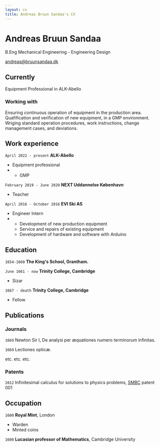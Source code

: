 ```yaml
---
layout: cv
title: Andreas Bruun Sandaa's CV
---
```

# Andreas Bruun Sandaa
B.Eng Mechanical Engineering - Engineering Design

<div id="webaddress">
<a href="andreas@bruunsandaa.dk">andreas@bruunsandaa.dk</a>
</div>


## Currently

Equipment Professional in ALK-Abello

### Working with 

Ensuring continuous operation of equipment in the production area. Quafification and verification of new equipment, in a GMP environment. Wriging standard operation procedures, work instructions, change management cases, and deviations.


## Work experience

`April 2022 - present`
__ALK-Abello__
- Equipment professional
- * GMP

`February 2019 - June 2020`
__NEXT Uddannelse København__
- Teacher

`April 2016 - October 2016`
__EVI Ski AS__
- Engineer Intern
- * Development of new production equipment
  * Service and repairs of existing equipment
  * Development of hardware and software with Arduino

## Education

`1654-1660`
__The King's School, Grantham.__

`June 1661 - now`
__Trinity College, Cambridge__

- Sizar

`1667 - death`
__Trinity College, Cambridge__

- Fellow




## Publications

<!-- A list is also available [online](http://scholar.google.co.uk/citations?user=LTOTl0YAAAAJ) -->

### Journals

`1669`
Newton Sir I, De analysi per æquationes numero terminorum infinitas. 

`1669`
Lectiones opticæ.

etc. etc. etc.

### Patents

`2012`
Infinitesimal calculus for solutions to physics problems, [SMBC](http://www.techdirt.com/articles/20121011/09312820678/if-patents-had-been-around-time-newton.shtml) patent 001


## Occupation

`1600`
__Royal Mint__, London

- Warden
- Minted coins

`1600`
__Lucasian professor of Mathematics__, Cambridge University



<!-- ### Footer

Last updated: May 2013 -->


